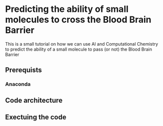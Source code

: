# Predicting the ability of small molecules to cross the Blood Brain Barrier
This is a small tutorial on how we can use AI and Computational Chemistry to predict the ability of a small molecule to pass (or not) the Blood Brain Barrier

## Prerequists

### Anaconda

## Code architecture

## Exectuing the code

